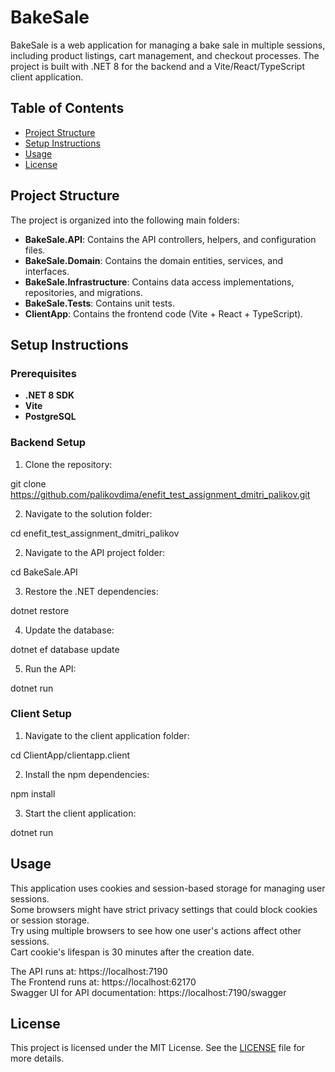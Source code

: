 # BakeSale

BakeSale is a web application for managing a bake sale in multiple sessions, including product listings, cart management, and checkout processes. The project is built with .NET 8 for the backend and a Vite/React/TypeScript client application.

## Table of Contents

- [Project Structure](#project-structure)
- [Setup Instructions](#setup-instructions)
- [Usage](#usage)
- [License](#license)

## Project Structure

The project is organized into the following main folders:

- **BakeSale.API**: Contains the API controllers, helpers, and configuration files.
- **BakeSale.Domain**: Contains the domain entities, services, and interfaces.
- **BakeSale.Infrastructure**: Contains data access implementations, repositories, and migrations.
- **BakeSale.Tests**: Contains unit tests.
- **ClientApp**: Contains the frontend code (Vite + React + TypeScript).

## Setup Instructions

### Prerequisites

- **.NET 8 SDK**
- **Vite**
- **PostgreSQL**

### Backend Setup

1. Clone the repository:


git clone https://github.com/palikovdima/enefit_test_assignment_dmitri_palikov.git


2. Navigate to the solution folder:

cd enefit_test_assignment_dmitri_palikov


2. Navigate to the API project folder:
   
cd BakeSale.API


3. Restore the .NET dependencies:

dotnet restore


4. Update the database:

dotnet ef database update


5. Run the API:

dotnet run


### Client Setup


1. Navigate to the client application folder:

cd ClientApp/clientapp.client


2. Install the npm dependencies:

npm install


3. Start the client application:

dotnet run


## Usage


This application uses cookies and session-based storage for managing user sessions.  <br>
Some browsers might have strict privacy settings that could block cookies or session storage.  <br>
Try using multiple browsers to see how one user's actions affect other sessions. <br>
Cart cookie's lifespan is 30 minutes after the creation date. <br>

The API runs at: https://localhost:7190 <br>
The Frontend runs at: https://localhost:62170 <br>
Swagger UI for API documentation: https://localhost:7190/swagger


## License

This project is licensed under the MIT License. See the [LICENSE](LICENSE) file for more details.

